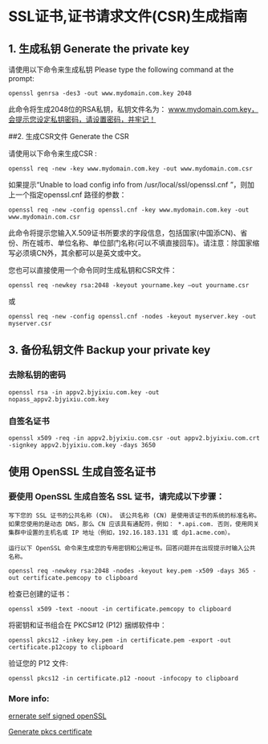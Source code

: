 # SSL证书,证书请求文件(CSR)生成指南

## 1. 生成私钥 Generate the private key
请使用以下命令来生成私钥 Please type the following command at the prompt:
```shell
openssl genrsa -des3 -out www.mydomain.com.key 2048
```
此命令将生成2048位的RSA私钥，私钥文件名为： www.mydomain.com.key，会提示您设定私钥密码，请设置密码，并牢记！

##2. 生成CSR文件 Generate the CSR

请使用以下命令来生成CSR :
```shell
openssl req -new -key www.mydomain.com.key -out www.mydomain.com.csr
```
如果提示“Unable to load config info from /usr/local/ssl/openssl.cnf ”，则加上一个指定openssl.cnf 路径的参数：
```shell
openssl req -new -config openssl.cnf -key www.mydomain.com.key -out www.mydomain.com.csr
```
此命令将提示您输入X.509证书所要求的字段信息，包括国家(中国添CN)、省份、所在城市、单位名称、单位部门名称(可以不填直接回车)。请注意：除国家缩写必须填CN外，其余都可以是英文或中文。



您也可以直接使用一个命令同时生成私钥和CSR文件：
```shell
openssl req -newkey rsa:2048 -keyout yourname.key –out yourname.csr
```
或
```shell
openssl req -new -config openssl.cnf -nodes -keyout myserver.key -out myserver.csr
```
## 3. 备份私钥文件 Backup your private key


### 去除私钥的密码
```shell
openssl rsa -in appv2.bjyixiu.com.key -out nopass_appv2.bjyixiu.com.key
```

###  自签名证书
```shell
openssl x509 -req -in appv2.bjyixiu.com.csr -out appv2.bjyixiu.com.crt -signkey appv2.bjyixiu.com.key -days 3650
```


## 使用 OpenSSL 生成自签名证书

### 要使用 OpenSSL 生成自签名 SSL 证书，请完成以下步骤：

	写下您的 SSL 证书的公共名称 (CN)。 该公共名称 (CN) 是使用该证书的系统的标准名称。 如果您使用的是动态 DNS，那么 CN 应该具有通配符，例如： *.api.com. 否则，使用网关集群中设置的主机名或 IP 地址（例如，192.16.183.131 或 dp1.acme.com）。

	运行以下 OpenSSL 命令来生成您的专用密钥和公用证书。回答问题并在出现提示时输入公共名称。
```shell
openssl req -newkey rsa:2048 -nodes -keyout key.pem -x509 -days 365 -out certificate.pemcopy to clipboard
```

检查已创建的证书：
```shell
openssl x509 -text -noout -in certificate.pemcopy to clipboard
```
将密钥和证书组合在 PKCS#12 (P12) 捆绑软件中：
```shell
openssl pkcs12 -inkey key.pem -in certificate.pem -export -out certificate.p12copy to clipboard
```

验证您的 P12 文件:
```shell
openssl pkcs12 -in certificate.p12 -noout -infocopy to clipboard
```



### More info:

[ernerate self signed openSSL](https://www.ibm.com/support/knowledgecenter/zh/SSWHYP_4.0.0/com.ibm.apimgmt.cmc.doc/task_apionprem_gernerate_self_signed_openSSL.html)

[Generate pkcs certificate](https://www.ibm.com/support/knowledgecenter/zh/SSWHYP_4.0.0/com.ibm.apimgmt.cmc.doc/task_apionprem_generate_pkcs_certificate.html)

